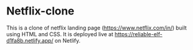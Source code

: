 # Netflix-clone
This is a clone of netflix landing page (https://www.netflix.com/in/) built using HTML and CSS. It is deployed live at https://reliable-elf-d1fa8b.netlify.app/ on Netlify.
